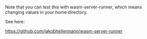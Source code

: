 Note that you can test this with wasm-server-runner, which means changing values in your home directory.

See here:

https://github.com/jakobhellermann/wasm-server-runner
